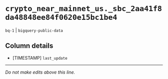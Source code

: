 # `crypto_near_mainnet_us._sbc_2aa41f8da48848ee84f0620e15bc1be4`
`bq-1` | `bigquery-public-data`

## Column details
* [TIMESTAMP] `last_update`

-------------------------------------------------------------------------------
*Do not make edits above this line.*
